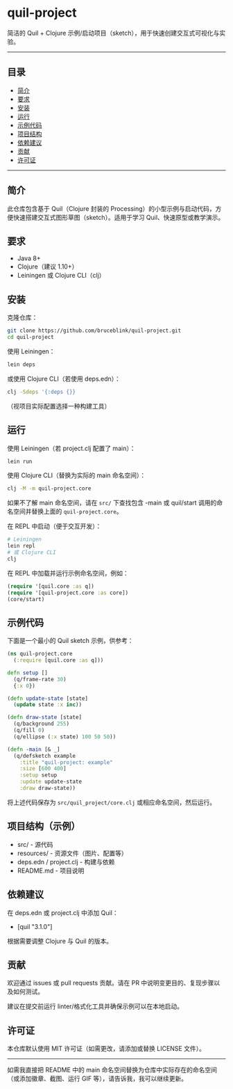 # quil-project

简洁的 Quil + Clojure 示例/启动项目（sketch），用于快速创建交互式可视化与实验。

---

## 目录

- [简介](#简介)
- [要求](#要求)
- [安装](#安装)
- [运行](#运行)
- [示例代码](#示例代码)
- [项目结构](#项目结构)
- [依赖建议](#依赖建议)
- [贡献](#贡献)
- [许可证](#许可证)

---

## 简介

此仓库包含基于 Quil（Clojure 封装的 Processing）的小型示例与启动代码，方便快速搭建交互式图形草图（sketch）。适用于学习 Quil、快速原型或教学演示。

## 要求

- Java 8+
- Clojure（建议 1.10+）
- Leiningen 或 Clojure CLI（clj）

## 安装

克隆仓库：

```bash
git clone https://github.com/bruceblink/quil-project.git
cd quil-project
```

使用 Leiningen：

```bash
lein deps
```

或使用 Clojure CLI（若使用 deps.edn）：

```bash
clj -Sdeps '{:deps {}}
```

（视项目实际配置选择一种构建工具）

## 运行

使用 Leiningen（若 project.clj 配置了 main）：

```bash
lein run
```

使用 Clojure CLI（替换为实际的 main 命名空间）：

```bash
clj -M -m quil-project.core
```

如果不了解 main 命名空间，请在 `src/` 下查找包含 -main 或 quil/start 调用的命名空间并替换上面的 `quil-project.core`。

在 REPL 中启动（便于交互开发）：

```bash
# Leiningen
lein repl
# 或 Clojure CLI
clj
```

在 REPL 中加载并运行示例命名空间，例如：

```clojure
(require '[quil.core :as q])
(require '[quil-project.core :as core])
(core/start)
```

## 示例代码

下面是一个最小的 Quil sketch 示例，供参考：

```clojure
(ns quil-project.core
  (:require [quil.core :as q]))

defn setup []
  (q/frame-rate 30)
  {:x 0})

(defn update-state [state]
  (update state :x inc))

(defn draw-state [state]
  (q/background 255)
  (q/fill 0)
  (q/ellipse (:x state) 100 50 50))

(defn -main [& _]
  (q/defsketch example
    :title "quil-project: example"
    :size [600 400]
    :setup setup
    :update update-state
    :draw draw-state))
```

将上述代码保存为 `src/quil_project/core.clj` 或相应命名空间，然后运行。

## 项目结构（示例）

- src/ - 源代码
- resources/ - 资源文件（图片、配置等）
- deps.edn / project.clj - 构建与依赖
- README.md - 项目说明

## 依赖建议

在 deps.edn 或 project.clj 中添加 Quil：

- [quil "3.1.0"]

根据需要调整 Clojure 与 Quil 的版本。

## 贡献

欢迎通过 issues 或 pull requests 贡献。请在 PR 中说明变更目的、复现步骤以及如何测试。

建议在提交前运行 linter/格式化工具并确保示例可以在本地启动。

## 许可证

本仓库默认使用 MIT 许可证（如需更改，请添加或替换 LICENSE 文件）。

---

如需我直接把 README 中的 main 命名空间替换为仓库中实际存在的命名空间（或添加徽章、截图、运行 GIF 等），请告诉我，我可以继续更新。